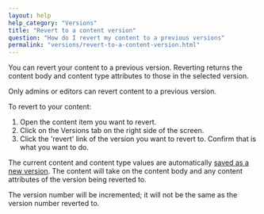 ```yaml
---
layout: help
help_category: "Versions"
title: "Revert to a content version"
question: "How do I revert my content to a previous versions"
permalink: "versions/revert-to-a-content-version.html"
---
```


You can revert your content to a previous version. Reverting returns the content body and
content type attributes to those in the selected version.

Only admins or editors can revert content to a previous version.

To revert to your content:

1.  Open the content item you want to revert.
2.  Click on the Versions tab on the right side of the screen.
3.  Click the \'revert\' link of the version you want to revert to. Confirm
    that is what you want to do.

The current content and content type values are automatically [saved as a new version](/help/content/save-content-as-new-version.html).
The content will take on the content body and any content attributes of the version being reverted to.

The version number will be incremented; it will not be the same as the
version number reverted to.

